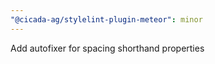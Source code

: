 ```yaml
---
"@cicada-ag/stylelint-plugin-meteor": minor
---
```


Add autofixer for spacing shorthand properties
